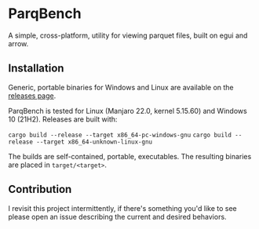 # ParqBench

[//]: # ([![dependency status]&#40;https://deps.rs/repo/github/emilk/eframe_template/status.svg&#41;]&#40;https://deps.rs/repo/github/emilk/eframe_template&#41;)
[//]: # ([![Build Status]&#40;https://github.com/emilk/eframe_template/workflows/CI/badge.svg&#41;]&#40;https://github.com/emilk/eframe_template/actions?workflow=CI&#41;)

A simple, cross-platform, utility for viewing parquet files, built on egui and arrow.

## Installation

Generic, portable binaries for Windows and Linux are available on the [releases page](https://github.com/Kxnr/parqbench/releases).

ParqBench is tested for Linux (Manjaro 22.0, kernel 5.15.60) and Windows 10 (21H2). Releases are built with:

`cargo build --release --target x86_64-pc-windows-gnu`
`cargo build --release --target x86_64-unknown-linux-gnu`

The builds are self-contained, portable, executables. The resulting binaries are placed in `target/<target>`.

## Contribution

I revisit this project intermittently, if there's something you'd like to see please open an issue
describing the current and desired behaviors.
